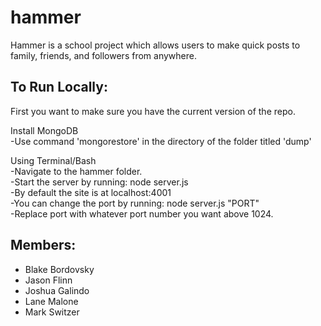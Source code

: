 # hammer
Hammer is a school project which allows users to make quick posts to family, friends, and followers from anywhere.

To Run Locally:
----------------
First you want to make sure you have the current version of the repo.

Install MongoDB<br />
	-Use command 'mongorestore' in the directory of the folder titled 'dump'
	
Using Terminal/Bash<br />
	-Navigate to the hammer folder.<br />
	-Start the server by running: node server.js<br />
	-By default the site is at localhost:4001<br />
	-You can change the port by running: node server.js "PORT"<br />
	-Replace port with whatever port number you want above 1024.<br />

Members:
----------------
* Blake Bordovsky
* Jason Flinn
* Joshua Galindo
* Lane Malone
* Mark Switzer

